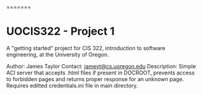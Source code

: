 =======
# UOCIS322 - Project 1 #

A "getting started" project for CIS 322, introduction to software engineering,
at the University of Oregon.

Author: James Taylor
Contact: jameyt@cs.uoregon.edu
Description: Simple ACI server that accepts .html files if present in DOCROOT, prevents access to forbidden pages and
returns proper response for an unknown page. Requires editted credentials.ini file in main directory.

